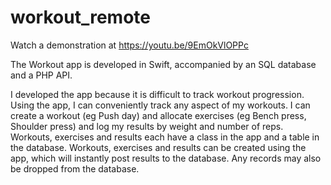# workout_remote

Watch a demonstration at https://youtu.be/9EmOkVlOPPc

The Workout app is developed in Swift, accompanied by an SQL database and a PHP API.

I developed the app because it is difficult to track workout progression. Using the app, I can conveniently track any aspect of my workouts.
I can create a workout (eg Push day) and allocate exercises (eg Bench press, Shoulder press) and log my results by weight and number of reps.
Workouts, exercises and results each have a class in the app and a table in the database.
Workouts, exercises and results can be created using the app, which will instantly post results to the database. Any records may also be dropped from the database.
